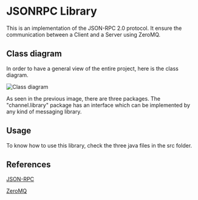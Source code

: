 # JSONRPC Library
This is an implementation of the JSON-RPC 2.0 protocol. It ensure the communication between a Client and a Server using ZeroMQ.

## Class diagram
In order to have a general view of the entire project, here is the class diagram.

![Class diagram](https://github.com/francescoalongi/Library_JSONRPC/blob/master/uml/class_diagram.png)

As seen in the previous image, there are three packages. The "channel.library" package has an interface which can be implemented by any kind of messaging library.

## Usage
To know how to use this library, check the three java files in the src folder.

## References
[JSON-RPC](https://www.jsonrpc.org/)

[ZeroMQ](http://zeromq.org/)
